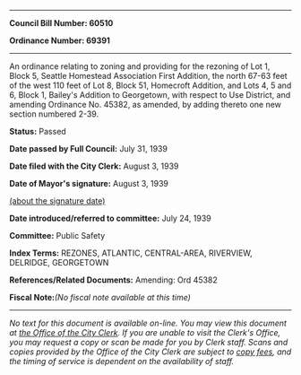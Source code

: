 

********

**Council Bill Number: 60510**
   
**Ordinance Number: 69391**
********

 An ordinance relating to zoning and providing for the rezoning of Lot 1, Block 5, Seattle Homestead Association First Addition, the north 67-63 feet of the west 110 feet of Lot 8, Block 51, Homecroft Addition, and Lots 4, 5 and 6, Block 1, Bailey's Addition to Georgetown, with respect to Use District, and amending Ordinance No. 45382, as amended, by adding thereto one new section numbered 2-39.

**Status:** Passed
   
**Date passed by Full Council:** July 31, 1939
   
**Date filed with the City Clerk:** August 3, 1939
   
**Date of Mayor's signature:** August 3, 1939
   
[(about the signature date)](/~public/approvaldate.htm)
   
   
   
**Date introduced/referred to committee:** July 24, 1939
   
**Committee:** Public Safety
   
   
**Index Terms:** REZONES, ATLANTIC, CENTRAL-AREA, RIVERVIEW, DELRIDGE, GEORGETOWN

**References/Related Documents:** Amending: Ord 45382

**Fiscal Note:**_(No fiscal note available at this time)_
********

_No text for this document is available on-line. You may view this document at [the Office of the City Clerk](http://www.seattle.gov/leg/clerk/contactUs.htm). If you are unable to visit the Clerk's Office, you may request a copy or scan be made for you by Clerk staff. Scans and copies provided by the Office of the City Clerk are subject to [copy fees](http://clerk.seattle.gov/~public/clerkfees.htm), and the timing of service is dependent on the availability of staff._


